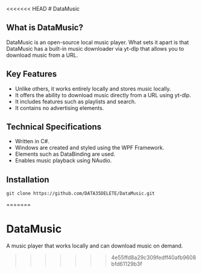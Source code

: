 <<<<<<< HEAD
﻿# DataMusic

## What is DataMusic?

DataMusic is an open-source local music player. What sets it apart is that DataMusic has a built-in music downloader via yt-dlp that allows you to download music from a URL.

## Key Features
- Unlike others, it works entirely locally and stores music locally.
- It offers the ability to download music directly from a URL using yt-dlp.
- It includes features such as playlists and search.
- It contains no advertising elements.

## Technical Specifications
- Written in C#.
- Windows are created and styled using the WPF Framework.
- Elements such as DataBinding are used.
- Enables music playback using NAudio.

## Installation
    git clone https://github.com/DATA35DELETE/DataMusic.git
=======
# DataMusic
A music player that works locally and can download music on demand.
>>>>>>> 4e55ffd8a29c309fedff40afb9608bfd61129b3f
